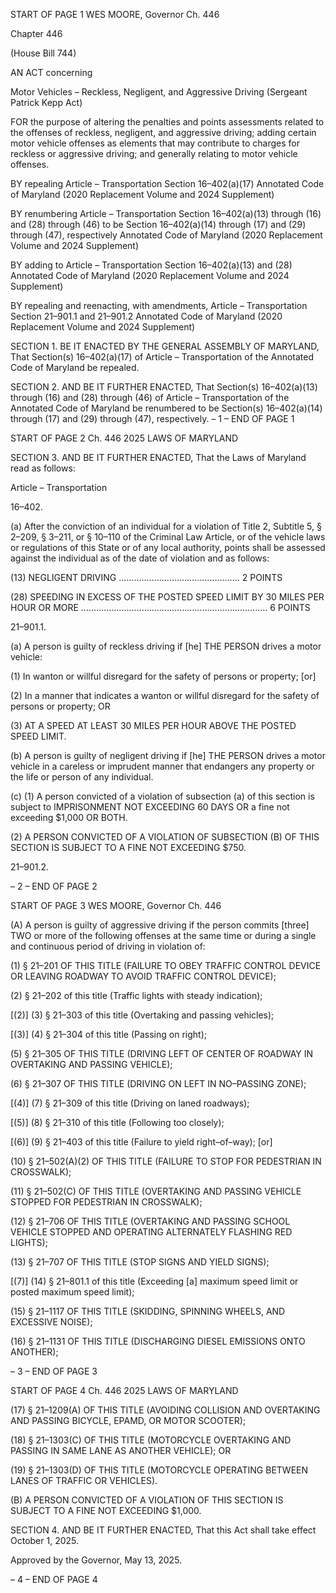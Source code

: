 START OF PAGE 1
WES MOORE, Governor Ch. 446

Chapter 446

(House Bill 744)

AN ACT concerning

Motor Vehicles – Reckless, Negligent, and Aggressive Driving
(Sergeant Patrick Kepp Act)

FOR the purpose of altering the penalties and points assessments related to the offenses of
reckless, negligent, and aggressive driving; adding certain motor vehicle offenses as
elements that may contribute to charges for reckless or aggressive driving; and
generally relating to motor vehicle offenses.

BY repealing
Article – Transportation
Section 16–402(a)(17)
Annotated Code of Maryland
(2020 Replacement Volume and 2024 Supplement)

BY renumbering
Article – Transportation
Section 16–402(a)(13) through (16) and (28) through (46)
to be Section 16–402(a)(14) through (17) and (29) through (47), respectively
Annotated Code of Maryland
(2020 Replacement Volume and 2024 Supplement)

BY adding to
Article – Transportation
Section 16–402(a)(13) and (28)
Annotated Code of Maryland
(2020 Replacement Volume and 2024 Supplement)

BY repealing and reenacting, with amendments,
Article – Transportation
Section 21–901.1 and 21–901.2
Annotated Code of Maryland
(2020 Replacement Volume and 2024 Supplement)

SECTION 1. BE IT ENACTED BY THE GENERAL ASSEMBLY OF MARYLAND,
That Section(s) 16–402(a)(17) of Article – Transportation of the Annotated Code of
Maryland be repealed.

SECTION 2. AND BE IT FURTHER ENACTED, That Section(s) 16–402(a)(13)
through (16) and (28) through (46) of Article – Transportation of the Annotated Code of
Maryland be renumbered to be Section(s) 16–402(a)(14) through (17) and (29) through (47),
respectively.
– 1 –
END OF PAGE 1

START OF PAGE 2
Ch. 446 2025 LAWS OF MARYLAND

SECTION 3. AND BE IT FURTHER ENACTED, That the Laws of Maryland read
as follows:

Article – Transportation

16–402.

(a) After the conviction of an individual for a violation of Title 2, Subtitle 5, §
2–209, § 3–211, or § 10–110 of the Criminal Law Article, or of the vehicle laws or regulations
of this State or of any local authority, points shall be assessed against the individual as of
the date of violation and as follows:

(13) NEGLIGENT DRIVING ………………………………………... 2 POINTS

(28) SPEEDING IN EXCESS OF THE POSTED SPEED LIMIT BY 30 MILES
PER HOUR OR MORE ……………………………………………………………….. 6 POINTS

21–901.1.

(a) A person is guilty of reckless driving if [he] THE PERSON drives a motor
vehicle:

(1) In wanton or willful disregard for the safety of persons or property; [or]

(2) In a manner that indicates a wanton or willful disregard for the safety
of persons or property; OR

(3) AT A SPEED AT LEAST 30 MILES PER HOUR ABOVE THE POSTED
SPEED LIMIT.

(b) A person is guilty of negligent driving if [he] THE PERSON drives a motor
vehicle in a careless or imprudent manner that endangers any property or the life or person
of any individual.

(c) (1) A person convicted of a violation of subsection (a) of this section is
subject to IMPRISONMENT NOT EXCEEDING 60 DAYS OR a fine not exceeding $1,000 OR
BOTH.

(2) A PERSON CONVICTED OF A VIOLATION OF SUBSECTION (B) OF
THIS SECTION IS SUBJECT TO A FINE NOT EXCEEDING $750.

21–901.2.

– 2 –
END OF PAGE 2

START OF PAGE 3
WES MOORE, Governor Ch. 446

(A) A person is guilty of aggressive driving if the person commits [three] TWO or
more of the following offenses at the same time or during a single and continuous period of
driving in violation of:

(1) § 21–201 OF THIS TITLE (FAILURE TO OBEY TRAFFIC CONTROL
DEVICE OR LEAVING ROADWAY TO AVOID TRAFFIC CONTROL DEVICE);

(2) § 21–202 of this title (Traffic lights with steady indication);

[(2)] (3) § 21–303 of this title (Overtaking and passing vehicles);

[(3)] (4) § 21–304 of this title (Passing on right);

(5) § 21–305 OF THIS TITLE (DRIVING LEFT OF CENTER OF ROADWAY
IN OVERTAKING AND PASSING VEHICLE);

(6) § 21–307 OF THIS TITLE (DRIVING ON LEFT IN NO–PASSING ZONE);

[(4)] (7) § 21–309 of this title (Driving on laned roadways);

[(5)] (8) § 21–310 of this title (Following too closely);

[(6)] (9) § 21–403 of this title (Failure to yield right–of–way); [or]

(10) § 21–502(A)(2) OF THIS TITLE (FAILURE TO STOP FOR
PEDESTRIAN IN CROSSWALK);

(11) § 21–502(C) OF THIS TITLE (OVERTAKING AND PASSING VEHICLE
STOPPED FOR PEDESTRIAN IN CROSSWALK);

(12) § 21–706 OF THIS TITLE (OVERTAKING AND PASSING SCHOOL
VEHICLE STOPPED AND OPERATING ALTERNATELY FLASHING RED LIGHTS);

(13) § 21–707 OF THIS TITLE (STOP SIGNS AND YIELD SIGNS);

[(7)] (14) § 21–801.1 of this title (Exceeding [a] maximum speed limit or
posted maximum speed limit);

(15) § 21–1117 OF THIS TITLE (SKIDDING, SPINNING WHEELS, AND
EXCESSIVE NOISE);

(16) § 21–1131 OF THIS TITLE (DISCHARGING DIESEL EMISSIONS ONTO
ANOTHER);

– 3 –
END OF PAGE 3

START OF PAGE 4
Ch. 446 2025 LAWS OF MARYLAND

(17) § 21–1209(A) OF THIS TITLE (AVOIDING COLLISION AND
OVERTAKING AND PASSING BICYCLE, EPAMD, OR MOTOR SCOOTER);

(18) § 21–1303(C) OF THIS TITLE (MOTORCYCLE OVERTAKING AND
PASSING IN SAME LANE AS ANOTHER VEHICLE); OR

(19) § 21–1303(D) OF THIS TITLE (MOTORCYCLE OPERATING
BETWEEN LANES OF TRAFFIC OR VEHICLES).

(B) A PERSON CONVICTED OF A VIOLATION OF THIS SECTION IS SUBJECT TO
A FINE NOT EXCEEDING $1,000.

SECTION 4. AND BE IT FURTHER ENACTED, That this Act shall take effect
October 1, 2025.

Approved by the Governor, May 13, 2025.

– 4 –
END OF PAGE 4